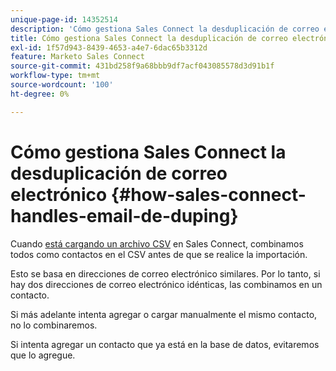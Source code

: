 ```yaml
---
unique-page-id: 14352514
description: 'Cómo gestiona Sales Connect la desduplicación de correo electrónico: Documentos de Marketo: documentación del producto'
title: Cómo gestiona Sales Connect la desduplicación de correo electrónico
exl-id: 1f57d943-8439-4653-a4e7-6dac65b3312d
feature: Marketo Sales Connect
source-git-commit: 431bd258f9a68bbb9df7acf043085578d3d91b1f
workflow-type: tm+mt
source-wordcount: '100'
ht-degree: 0%

---
```


# Cómo gestiona Sales Connect la desduplicación de correo electrónico {#how-sales-connect-handles-email-de-duping}

Cuando [está cargando un archivo CSV](/help/marketo/product-docs/marketo-sales-connect/people/managing-contacts/import-contacts-via-csv.md) en Sales Connect, combinamos todos como contactos en el CSV antes de que se realice la importación.

Esto se basa en direcciones de correo electrónico similares. Por lo tanto, si hay dos direcciones de correo electrónico idénticas, las combinamos en un contacto.

Si más adelante intenta agregar o cargar manualmente el mismo contacto, no lo combinaremos.

Si intenta agregar un contacto que ya está en la base de datos, evitaremos que lo agregue.
